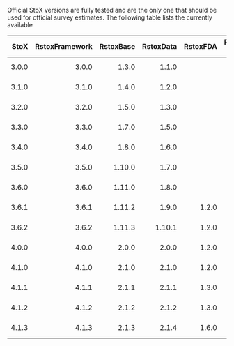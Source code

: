 Official StoX versions are fully tested and are the only one that should be used for official survey estimates. The following table lists the currently available 

|  StoX| RstoxFramework| RstoxBase| RstoxData| RstoxFDA| Release date| Download page| Restrictions|
|-----:|--------------:|---------:|---------:|--------:|------------:|-------------:|------------:|
| 3.0.0|          3.0.0|     1.3.0|     1.1.0|         |   2021-02-26| [StoX-v3.0.0](ftp://ftp.imr.no/StoX)| 
| 3.1.0|          3.1.0|     1.4.0|     1.2.0|         |   2021-06-18| [StoX-v3.1.0](https://github.com/StoXProject/StoX/releases/tag/v3.1.0)|
| 3.2.0|          3.2.0|     1.5.0|     1.3.0|         |   2021-12-22| [StoX-v3.2.0](https://github.com/StoXProject/StoX/releases/tag/v3.2.0)|
| 3.3.0|          3.3.0|     1.7.0|     1.5.0|         |   2022-01-14| [StoX-v3.3.0](https://github.com/StoXProject/StoX/releases/tag/v3.3.0)|
| 3.4.0|          3.4.0|     1.8.0|     1.6.0|         |   2022-04-01| [StoX-v3.4.0](https://github.com/StoXProject/StoX/releases/tag/v3.4.0)|
| 3.5.0|          3.5.0|    1.10.0|     1.7.0|         |   2022-08-13| [StoX-v3.5.0](https://github.com/StoXProject/StoX/releases/tag/v3.5.0)|
| 3.6.0|          3.6.0|    1.11.0|     1.8.0|         |   2023-01-16| [StoX-v3.6.0](https://github.com/StoXProject/StoX/releases/tag/v3.6.0)| R 3.6 - 4.
| 3.6.1|          3.6.1|    1.11.2|     1.9.0|    1.2.0|   2023-05-10| [StoX-v3.6.1](https://github.com/StoXProject/StoX/releases/tag/v3.6.1)|
| 3.6.2|          3.6.2|    1.11.3|    1.10.1|    1.2.0|   2023-06-28| [StoX-v3.6.2](https://github.com/StoXProject/StoX/releases/tag/v3.6.2)| R <= 4.3
| 4.0.0|          4.0.0|     2.0.0|    2.0.0|     1.2.0|   2024-07-10| [StoX-v4.0.0](https://github.com/StoXProject/StoX/releases/tag/v4.0.0)|
| 4.1.0|          4.1.0|     2.1.0|    2.1.0|     1.2.0|   2024-11-06| [StoX-v4.1.0](https://github.com/StoXProject/StoX/releases/tag/v4.1.0)| R >= 4.3
| 4.1.1|          4.1.1|     2.1.1|    2.1.1|     1.3.0|   2024-12-20| [StoX-v4.1.1](https://github.com/StoXProject/StoX/releases/tag/v4.1.1)| R >= 4.3
| 4.1.2|          4.1.2|     2.1.2|    2.1.2|     1.3.0|   2025-01-21| [StoX-v4.1.2](https://github.com/StoXProject/StoX/releases/tag/v4.1.2)| R >= 4.3
| 4.1.3|          4.1.3|     2.1.3|    2.1.4|     1.6.0|   2025-04-01| [StoX-v4.1.3](https://github.com/StoXProject/StoX/releases/tag/v4.1.3)| R >= 4.3
